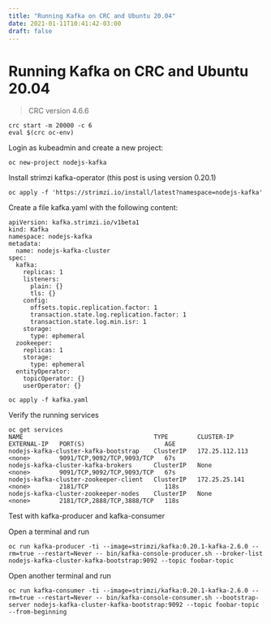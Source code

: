 ```yaml
---
title: "Running Kafka on CRC and Ubuntu 20.04"
date: 2021-01-11T10:41:42-03:00
draft: false
---
```


# Running Kafka on CRC and Ubuntu 20.04


> CRC version 4.6.6

```
crc start -m 20000 -c 6
eval $(crc oc-env)
```

Login as kubeadmin and create a new project:

```
oc new-project nodejs-kafka
```

Install strimzi kafka-operator (this post is using version 0.20.1)

```
oc apply -f 'https://strimzi.io/install/latest?namespace=nodejs-kafka'
```

Create a file kafka.yaml with the following content:

```
apiVersion: kafka.strimzi.io/v1beta1
kind: Kafka
namespace: nodejs-kafka
metadata:
  name: nodejs-kafka-cluster
spec:
  kafka:
    replicas: 1
    listeners:
      plain: {}
      tls: {}
    config:
      offsets.topic.replication.factor: 1
      transaction.state.log.replication.factor: 1
      transaction.state.log.min.isr: 1
    storage:
      type: ephemeral
  zookeeper:
    replicas: 1
    storage:
      type: ephemeral
  entityOperator:
    topicOperator: {}
    userOperator: {}
```

```
oc apply -f kafka.yaml
```

Verify the running services

```
oc get services
NAME                                    TYPE        CLUSTER-IP       EXTERNAL-IP   PORT(S)                      AGE
nodejs-kafka-cluster-kafka-bootstrap    ClusterIP   172.25.112.113   <none>        9091/TCP,9092/TCP,9093/TCP   67s
nodejs-kafka-cluster-kafka-brokers      ClusterIP   None             <none>        9091/TCP,9092/TCP,9093/TCP   67s
nodejs-kafka-cluster-zookeeper-client   ClusterIP   172.25.25.141    <none>        2181/TCP                     118s
nodejs-kafka-cluster-zookeeper-nodes    ClusterIP   None             <none>        2181/TCP,2888/TCP,3888/TCP   118s
```

Test with kafka-producer and kafka-consumer

Open a terminal and run
```
oc run kafka-producer -ti --image=strimzi/kafka:0.20.1-kafka-2.6.0 --rm=true --restart=Never -- bin/kafka-console-producer.sh --broker-list nodejs-kafka-cluster-kafka-bootstrap:9092 --topic foobar-topic
```

Open another terminal and run
```
oc run kafka-consumer -ti --image=strimzi/kafka:0.20.1-kafka-2.6.0 --rm=true --restart=Never -- bin/kafka-console-consumer.sh --bootstrap-server nodejs-kafka-cluster-kafka-bootstrap:9092 --topic foobar-topic --from-beginning
```

